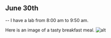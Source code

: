 ## **June 30th**

--
I have a lab from 8:00 am to 9:50 am.

Here is an image of a tasty breakfast meal.
![alt](https://www.johnsonville.com/.imaging/mte/johnsonville-retail/900-wide/dam/johnsonville/recipe-images/US_FCBrkLnk_OrigBrk_SunnySideUpChaffle_Qtr--2-.jpg/jcr:content/US_FCBrkLnk_OrigBrk_SunnySideUpChaffle_Qtr%20(2).jpg)


